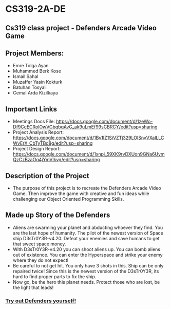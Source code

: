 # CS319-2A-DE
## Cs319 class project - Defenders Arcade Video Game

## Project Members:


- Emre Tolga Ayan
- Muhammed Berk Kose
- Ismail Sahal
- Muzaffer Yasin Kokturk
- Batuhan Tosyali
- Cemal Arda Kizilkaya
    
## Important Links

- Meetings Docs File: https://docs.google.com/document/d/1zeWo-Df9CeECRolOwVGbqbqAvG_ak9uLmEf99sCBRCY/edit?usp=sharing   
- Project Analysis Report: https://docs.google.com/document/d/1Bv1IZ1SiVZTj329LOISnvVXalLLCWvErX_CbTyTBd8g/edit?usp=sharing
- Project Design Report: https://docs.google.com/document/d/1xnpi_59XK9rvDXUon9GNa6UvmQzCzBzaOq4jYmVIkvg/edit?usp=sharing

## Description of the Project


- The purpose of this project is to recreate the Defenders Arcade Video Game.
Then improve the game with creative and fun ideas 
while challenging our Object Oriented Programming Skills.
## Made up Story of the Defenders


- Aliens are swarming your planet and abducting whoever they find.
You are the last hope of humanity. The pilot of the newest version of Space ship D3sTr0Y3R-v4.20.
Defeat your enemies and save humans to get that sweet space money.
- With D3sTr0Y3R-v4.20 you can shoot aliens up. You can bomb aliens out of existence.
You can enter the Hyperspace and strike your enemy where they do not expect!
- Be careful to not get hit. You only have 3 shots in this. Ship can be only repaired twice!
Since this is the newest version of the D3sTr0Y3R, its hard to find proper parts to fix the ship.
- Now go, be the hero this planet needs. Protect those who are lost, be the light that leads!

### [Try out Defenders yourself!](https://archive.org/details/arcade_defender) 
